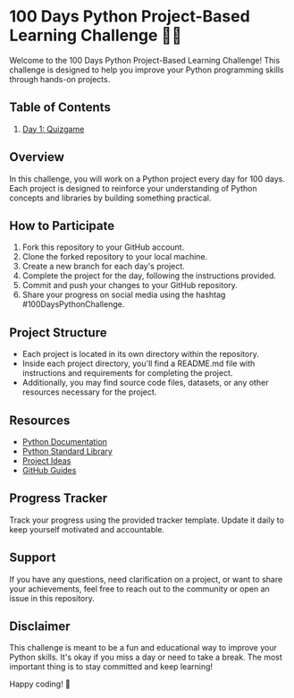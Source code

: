# 100 Days Python Project-Based Learning Challenge 🐍💡

Welcome to the 100 Days Python Project-Based Learning Challenge! This challenge is designed to help you improve your Python programming skills through hands-on projects.

## Table of Contents
1. [Day 1: Quizgame](https://github.com/Anish25122005/100-day-python-projects)

## Overview
In this challenge, you will work on a Python project every day for 100 days. Each project is designed to reinforce your understanding of Python concepts and libraries by building something practical.

## How to Participate
1. Fork this repository to your GitHub account.
2. Clone the forked repository to your local machine.
3. Create a new branch for each day's project.
4. Complete the project for the day, following the instructions provided.
5. Commit and push your changes to your GitHub repository.
6. Share your progress on social media using the hashtag #100DaysPythonChallenge.

## Project Structure
- Each project is located in its own directory within the repository.
- Inside each project directory, you'll find a README.md file with instructions and requirements for completing the project.
- Additionally, you may find source code files, datasets, or any other resources necessary for the project.

## Resources
- [Python Documentation](https://docs.python.org/3/)
- [Python Standard Library](https://docs.python.org/3/library/)
- [Project Ideas](https://github.com/karan/Projects)
- [GitHub Guides](https://guides.github.com/)

## Progress Tracker
Track your progress using the provided tracker template. Update it daily to keep yourself motivated and accountable.

## Support
If you have any questions, need clarification on a project, or want to share your achievements, feel free to reach out to the community or open an issue in this repository.

## Disclaimer
This challenge is meant to be a fun and educational way to improve your Python skills. It's okay if you miss a day or need to take a break. The most important thing is to stay committed and keep learning!

Happy coding! 🚀
